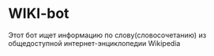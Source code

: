 # WIKI-bot
Этот бот ищет информацию по слову(словосочетанию) из общедоступной интернет-энциклопедии Wikipedia
